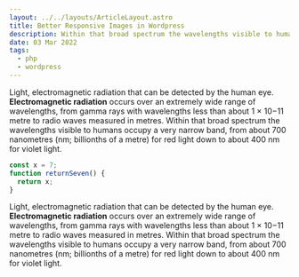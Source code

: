 ```yaml
---
layout: ../../layouts/ArticleLayout.astro
title: Better Responsive Images in Wordpress
description: Within that broad spectrum the wavelengths visible to humans occupy a very narrow band.
date: 03 Mar 2022
tags:
  - php
  - wordpress
---
```


Light, electromagnetic radiation that can be detected by the human eye. **Electromagnetic radiation** occurs over an extremely wide range of wavelengths, from gamma rays with wavelengths less than about 1 × 10−11 metre to radio waves measured in metres. Within that broad spectrum the wavelengths visible to humans occupy a very narrow band, from about 700 nanometres (nm; billionths of a metre) for red light down to about 400 nm for violet light.

```javascript
const x = 7;
function returnSeven() {
  return x;
}
```

Light, electromagnetic radiation that can be detected by the human eye. **Electromagnetic radiation** occurs over an extremely wide range of wavelengths, from gamma rays with wavelengths less than about 1 × 10−11 metre to radio waves measured in metres. Within that broad spectrum the wavelengths visible to humans occupy a very narrow band, from about 700 nanometres (nm; billionths of a metre) for red light down to about 400 nm for violet light.